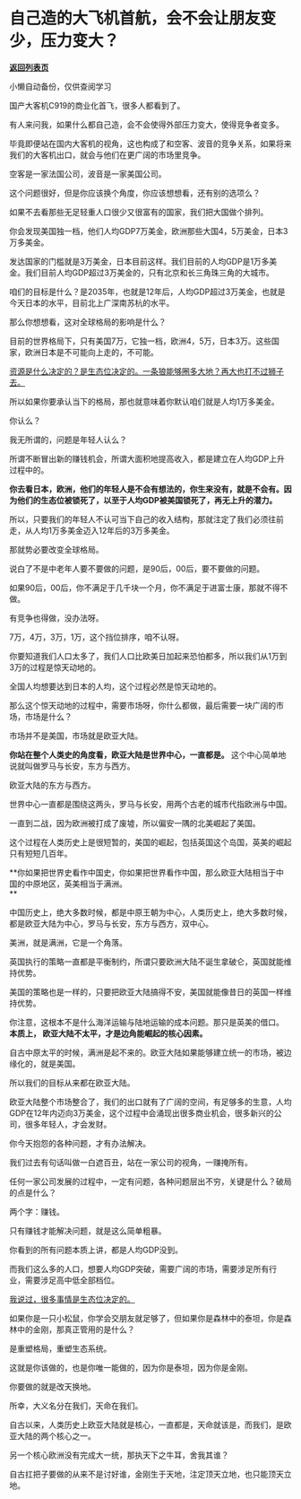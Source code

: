 # 自己造的大飞机首航，会不会让朋友变少，压力变大？

[**返回列表页**](/gzh/记忆承载3)

小懒自动备份，仅供查阅学习

国产大客机C919的商业化首飞，很多人都看到了。

有人来问我，如果什么都自己造，会不会使得外部压力变大，使得竞争者变多。

毕竟即便站在国内大客机的视角，这也构成了和空客、波音的竞争关系，如果将来我们的大客机出口，就会与他们在更广阔的市场里竞争。

空客是一家法国公司，波音是一家美国公司。  

这个问题很好，但是你应该换个角度，你应该想想看，还有别的选项么？  

如果不去看那些无足轻重人口很少又很富有的国家，我们把大国做个排列。  

你会发现美国独一档，他们人均GDP7万美金，欧洲那些大国4，5万美金，日本3万多美金。

发达国家的门槛就是3万美金，日本目前这样。我们目前的人均GDP是1万多美金。我们目前人均GDP超过3万美金的，只有北京和长三角珠三角的大城市。

咱们的目标是什么？是2035年，也就是12年后，人均GDP超过3万美金，也就是今天日本的水平，目前北上广深南苏杭的水平。  

那么你想想看，这对全球格局的影响是什么？  

目前的世界格局下，只有美国7万，它独一档，欧洲4，5万，日本3万。这些国家，欧洲日本是不可能向上走的，不可能。

[资源是什么决定的？是生态位决定的。一条狼能够圈多大地？再大也打不过狮子去。](http://mp.weixin.qq.com/s?__biz=MzkwMzQ1MzczOQ==&mid=2247483875&idx=1&sn=74db4d4bb7f902924fc38f84cf40ea57&chksm=c0974ca7f7e0c5b1a9e80687d4c5bd71d48e57e6f754f6e8a408501d29fe4581f7f3dba9006d&scene=21#wechat_redirect)

所以如果你要承认当下的格局，那也就意味着你默认咱们就是人均1万多美金。

你认么？

我无所谓的，问题是年轻人认么？

所谓不断冒出新的赚钱机会，所谓大面积地提高收入，都是建立在人均GDP上升过程中的。

 **你去看日本，欧洲，他们的年轻人是不会有想法的，你生来没有，就是不会有。因为他们的生态位被锁死了，以至于人均GDP被美国锁死了，再无上升的潜力。**

所以，只要我们的年轻人不认可当下自己的收入结构，那就注定了我们必须往前走，从人均1万多美金迈入12年后的3万多美金。

那就势必要改变全球格局。

说白了不是中老年人要不要做的问题，是90后，00后，要不要做的问题。

如果90后，00后，你不满足于几千块一个月，你不满足于进富士康，那就不得不做。

有竞争也得做，没办法呀。

7万，4万，3万，1万，这个挡位排序，咱不认呀。

你要知道我们人口太多了，我们人口比欧美日加起来恐怕都多，所以我们从1万到3万的过程是惊天动地的。

全国人均想要达到日本的人均，这个过程必然是惊天动地的。

那么这个惊天动地的过程中，需要市场呀，你什么都做，最后需要一块广阔的市场，市场是什么？

市场并不是美国，市场就是欧亚大陆。

 **你站在整个人类史的角度看，欧亚大陆是世界中心，一直都是。** 这个中心简单地说就叫做罗马与长安，东方与西方。

欧亚大陆的东方与西方。

世界中心一直都是围绕这两头，罗马与长安，用两个古老的城市代指欧洲与中国。  

一直到二战，因为欧洲被打成了废墟，所以偏安一隅的北美崛起了美国。  

这个过程在人类历史上是很短暂的，美国的崛起，包括英国这个岛国，英美的崛起只有短短几百年。  

 **你如果把世界史看作中国史，你如果把世界看作中国，那么欧亚大陆相当于中国的中原地区，英美相当于满洲。  
**

中国历史上，绝大多数时候，都是中原王朝为中心，人类历史上，绝大多数时候，都是欧亚大陆为中心，罗马与长安，东方与西方，双中心。  

美洲，就是满洲，它是一个角落。  

英国执行的策略一直都是平衡制约，所谓只要欧洲大陆不诞生拿破仑，英国就能维持优势。  

美国的策略也是一样的，只要把欧亚大陆搞得不安，美国就能像昔日的英国一样维持优势。  

你注意，这根本不是什么海洋运输与陆地运输的成本问题。那只是英美的借口。 **本质上， 欧亚大陆不太平，才是边角能崛起的核心因素。**

自古中原太平的时候，满洲是起不来的。欧亚大陆如果能够建立统一的市场，被边缘化的，就是美国。  

所以我们的目标从来都在欧亚大陆。  

欧亚大陆整个市场整合了，我们的出口就有了广阔的空间，有足够多的生意，人均GDP在12年内迈向3万美金，这个过程中会涌现出很多商业机会，很多新兴的公司，很多年轻人，才会发财。  

你今天抱怨的各种问题，才有办法解决。  

我们过去有句话叫做一白遮百丑，站在一家公司的视角，一赚掩所有。  

任何一家公司发展的过程中，一定有问题，各种问题层出不穷，关键是什么？破局的点是什么？

两个字：赚钱。  

只有赚钱才能解决问题，就是这么简单粗暴。  

你看到的所有问题本质上讲，都是人均GDP没到。  

而我们这么多的人口，想要人均GDP突破，需要广阔的市场，需要涉足所有行业，需要涉足高中低全部档位。  

[我说过，很多事情是生态位决定的。](http://mp.weixin.qq.com/s?__biz=MzkwMzQ1MzczOQ==&mid=2247483875&idx=1&sn=74db4d4bb7f902924fc38f84cf40ea57&chksm=c0974ca7f7e0c5b1a9e80687d4c5bd71d48e57e6f754f6e8a408501d29fe4581f7f3dba9006d&scene=21#wechat_redirect)  

如果你是一只小松鼠，你学会交朋友就足够了，但如果你是森林中的泰坦，你是森林中的金刚，那真正管用的是什么？  

是重塑格局，重塑生态系统。

这就是你该做的，也是你唯一能做的，因为你是泰坦，因为你是金刚。  

你要做的就是改天换地。  

所幸，大义名分在我们，天命在我们。

自古以来，人类历史上欧亚大陆就是核心，一直都是，天命就该是，而我们，是欧亚大陆的两个核心之一。  

另一个核心欧洲没有完成大一统，那执天下之牛耳，舍我其谁？  

自古扛把子要做的从来不是讨好谁，金刚生于天地，注定顶天立地，也只能顶天立地。

